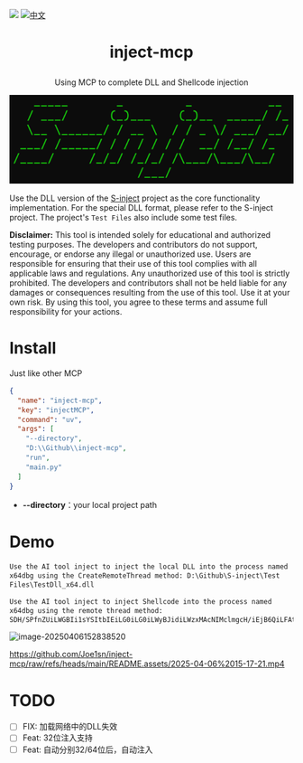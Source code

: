 ![](https://img.shields.io/badge/joe1sn-S_inject-green)  ![](https://img.shields.io/badge/windows-C++-yellow)[中文](./readme.md)

<h1><p align="center">inject-mcp</p></h1>

<p align="center">Using MCP to complete DLL and Shellcode injection</p>

<p align="center"><img src="./README.assets/image-20240205141410967.png"></p>

Use the DLL version of the [S-inject](https://github.com/Joe1sn/S-inject) project as the core functionality implementation. For the special DLL format, please refer to the S-inject project. The project's `Test Files` also include some test files.

**Disclaimer:** This tool is intended solely for educational and authorized testing purposes. The developers and contributors do not support, encourage, or endorse any illegal or unauthorized use. Users are responsible for ensuring that their use of this tool complies with all applicable laws and regulations. Any unauthorized use of this tool is strictly prohibited. The developers and contributors shall not be held liable for any damages or consequences resulting from the use of this tool. Use it at your own risk. By using this tool, you agree to these terms and assume full responsibility for your actions.

# Install

Just like other MCP

```json
{
  "name": "inject-mcp",
  "key": "injectMCP",
  "command": "uv",
  "args": [
    "--directory",
    "D:\\Github\\inject-mcp",
    "run",
    "main.py"
  ]
}
```

- **--directory**：your local project path

# Demo

```
Use the AI tool inject to inject the local DLL into the process named x64dbg using the CreateRemoteThread method: D:\Github\S-inject\Test Files\TestDll_x64.dll
```

```
Use the AI tool inject to inject Shellcode into the process named x64dbg using the remote thread method: SDH/SPfnZUiLWGBIi1sYSItbIEiLG0iLG0iLWyBJidiLWzxMAcNIMclmgcH/iEjB6QiLFAtMAcJNMdJEi1IcTQHCTTHbRItaIE0Bw00x5ESLYiRNAcTrMltZSDHASIniUUiLDCRIMf9BizyDTAHHSInW86Z0BUj/wOvmWWZBiwREQYsEgkwBwFPDSDHJgMEHSLgPqJaRuoeanEj30EjB6AhQUeiw////SYnGSDHJSPfhUEi4nJ6TnNGah5pI99BQSInhSP/CSIPsIEH/1g==
```

![image-20250406152838520](D:\Github\inject-mcp\assets\image-20250406152838520.png)

https://github.com/Joe1sn/inject-mcp/raw/refs/heads/main/README.assets/2025-04-06%2015-17-21.mp4

# TODO

- [ ] FIX: 加载网络中的DLL失效
- [ ] Feat: 32位注入支持
- [ ] Feat: 自动分别32/64位后，自动注入